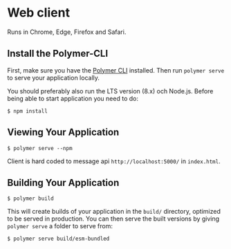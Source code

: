 # Web client

Runs in Chrome, Edge, Firefox and Safari.

## Install the Polymer-CLI

First, make sure you have the [Polymer CLI](https://www.npmjs.com/package/polymer-cli) installed. Then run `polymer serve` to serve your application locally.

You should preferably also run the LTS version (8.x) och Node.js. Before being able to start application you need to do:
```
$ npm install
```

## Viewing Your Application

```
$ polymer serve --npm
```

Client is hard coded to message api `http://localhost:5000/` in `index.html`.

## Building Your Application

```
$ polymer build
```

This will create builds of your application in the `build/` directory, optimized to be served in production. You can then serve the built versions by giving `polymer serve` a folder to serve from:

```
$ polymer serve build/esm-bundled
```
